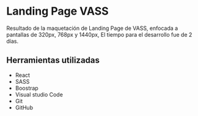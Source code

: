 # **Landing Page VASS**

Resultado de la maquetación de Landing Page de VASS, enfocada a pantallas de 320px, 768px y 1440px, El tiempo para el desarrollo fue de 2 días. 

## **Herramientas utilizadas**

- React
- SASS
- Boostrap
- Visual studio Code
- Git 
- GitHub


